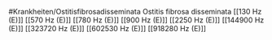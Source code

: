 #Krankheiten/Ostitisfibrosadisseminata
Ostitis fibrosa disseminata
[[130 Hz (E)]]
[[570 Hz (E)]]
[[780 Hz (E)]]
[[900 Hz (E)]]
[[2250 Hz (E)]]
[[144900 Hz (E)]]
[[323720 Hz (E)]]
[[602530 Hz (E)]]
[[918280 Hz (E)]]